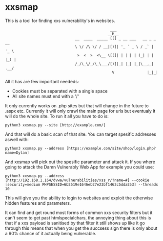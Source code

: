 # xxsmap
This is a tool for finding xxs vulnerability's in websites.

                   
                                                    ___
                                                   __H__
                                    __  ____  _____ [(] _ __ ___   __ _ _ __
                                    \ \/ /\ \/ / __|[)]| '_ ` _ \ / _` | '_ \
                                     >  <  >  <\__ \[(]| | | | | (_| | | |_) |
                                    /_/\_\/_/\_\___/[)]|_| |_| |_|\__,_| .__/
                                                     V               |_|_|




All it has are few important neededs:

- Cookies must be separated with a single space
- All site names must end with a '/'

It only currently works on .php sites but that will change in the future to .aspx etc.
Currently it will only crawl the main page for urls but eventualy it will do the whole site.
To run it all you have to do is:
 
    python3 xxsmap.py --site [http://example.com/]
And that will do a basic scan of that site.
You can target spesific addresses aswell with:

    python3 xxsmap.py --address [https://example.com/site/shop/login.php?name=Dylan]
And xxsmap will pick out the spesific parameter and attack it.
If you where going to attack the Damn Vulnerably Web App for example you could use:

    python3 xxsmap.py --address [http://192.168.1.164/dvwa/vulnerabilities/xss_r/?name=#] --cookie [security=medium PHPSESSID=6b2519e1646eb27e23bf1462c5dda253] --threads 10
This will give you the ability to login to websites and exploit the otherwise hidden features and parameters.

It can find and get round most forms of common xxs security filters but it can't seem to get past htmlspecialchars,
the annoying thing about this is that if a xxs payload is sanitised by that filter it still shows up like it go through
this means that when you get the succsess sign there is only about a 90% chance of it actually being vulnerable.
